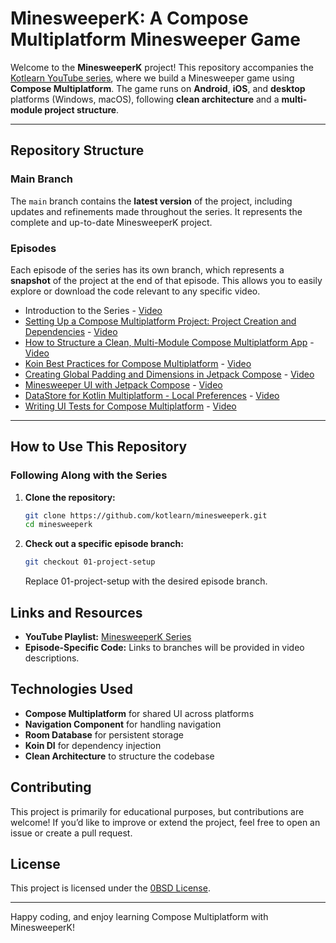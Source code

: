 # MinesweeperK: A Compose Multiplatform Minesweeper Game

Welcome to the **MinesweeperK** project! This repository accompanies
the [Kotlearn YouTube series](https://www.youtube.com/watch?v=vS8XpdV-mvE&list=PL5GuNM-e28OX5DTcc1QZRHKozB71htnqJ),
where we build a Minesweeper game using **Compose Multiplatform**. The game runs on **Android**,
**iOS**, and **desktop** platforms (Windows, macOS), following **clean architecture** and
a **multi-module project structure**.

---

## Repository Structure

### Main Branch

The `main` branch contains the **latest version** of the project, including updates and refinements
made throughout the series. It represents the complete and up-to-date MinesweeperK project.

### Episodes

Each episode of the series has its own branch, which represents a **snapshot** of the project at the
end of that episode. This allows you to easily explore or download the code relevant to any specific
video.

- Introduction to the Series - [Video](https://youtu.be/vS8XpdV-mvE)
- [Setting Up a Compose Multiplatform Project: Project Creation and Dependencies](https://github.com/kotlearn/minesweeperk/tree/01-project-setup) - [Video](https://youtu.be/ND1QTnafqlg)
- [How to Structure a Clean, Multi-Module Compose Multiplatform App](https://github.com/kotlearn/minesweeperk/tree/02-adding-modules) - [Video](https://youtu.be/D_SIknHwIIw)
- [Koin Best Practices for Compose Multiplatform](https://github.com/kotlearn/minesweeperk/tree/03-koin-setup) - [Video](https://youtu.be/goZc6U-KRew)
- [Creating Global Padding and Dimensions in Jetpack Compose](https://github.com/kotlearn/minesweeperk/tree/04-global-padding) - [Video](https://youtu.be/rt0YZydHSww)
- [Minesweeper UI with Jetpack Compose](https://github.com/kotlearn/minesweeperk/tree/05-minesweeper-ui) - [Video](https://youtu.be/kaDOKzUk0ys)
- [DataStore for Kotlin Multiplatform - Local Preferences](https://github.com/kotlearn/minesweeperk/tree/06-datastore-preferences) - [Video](https://youtu.be/xGw4p4OWZ6Q)
- [Writing UI Tests for Compose Multiplatform](https://github.com/kotlearn/minesweeperk/tree/07-ui-tests) - [Video](https://youtu.be/otRqF7SQrz4)

---

## How to Use This Repository

### Following Along with the Series

1. **Clone the repository:**
   ```bash
   git clone https://github.com/kotlearn/minesweeperk.git
   cd minesweeperk
   ```
2. **Check out a specific episode branch:**
    ```bash
   git checkout 01-project-setup
   ```
   Replace 01-project-setup with the desired episode branch.

## Links and Resources

- **YouTube Playlist:** [MinesweeperK Series](https://www.youtube.com/watch?v=vS8XpdV-mvE&list=PL5GuNM-e28OX5DTcc1QZRHKozB71htnqJ)
- **Episode-Specific Code:** Links to branches will be provided in video descriptions.

## Technologies Used

- **Compose Multiplatform** for shared UI across platforms
- **Navigation Component** for handling navigation
- **Room Database** for persistent storage
- **Koin DI** for dependency injection
- **Clean Architecture** to structure the codebase

## Contributing

This project is primarily for educational purposes, but contributions are welcome! If you’d like to
improve or extend the project, feel free to open an issue or create a pull request.

## License

This project is licensed under the [0BSD License](LICENSE.txt).

---

Happy coding, and enjoy learning Compose Multiplatform with MinesweeperK!
